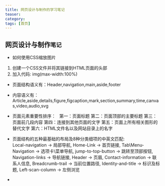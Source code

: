 ```yaml
---
title: 网页设计与制作的学习笔记
teaser: 
category: 
tags: [首页] 
---
```

网页设计与制作`笔记`
------------------
* 如何使用CSS缩放图片
1. 创建一个CSS文件并将其链接到HTML页面的头部
2. 加入代码: img(max-width:100%)


* 页面结构语义有：Header,navigation,main,aside,footer
* 内容语义有：Article,aside,details,figure,figcaption,mark,section,summary,time,canvas,video,audio,svg

* 页面元素重要性排序：
   第一：页面标题
   第二：页面顶部的主要标题
   第三：页面前几段内容
   第四：连接到其他页面的文字
   第五：页面上所有相关图形的替代文字
   第六：HTML文件名以及网站目录上的名字
  
* 页面结构的五种最基础的布局及8种分类细项的中英文匹配:  
  Local-navigation → 局部导航,  Home-Link → 首页链接, Tab\Menu-Navigation → 选项卡\菜单导航, jump-to-top-button → 跳转至顶部按钮, Navigation-links → 导航链接, Header → 页眉, Contact-information → 联系人信息, Breadcrumb-trail → 当前位置路径, Identity-and-title → 标识及标题, Left-scan-column → 左侧浏览

* 
